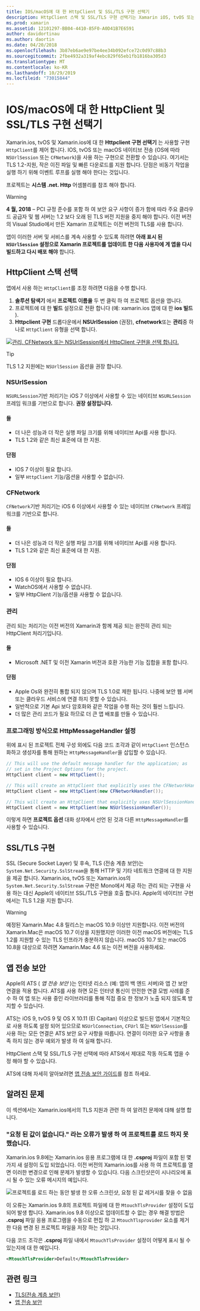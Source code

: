 ```yaml
---
title: IOS/macOS에 대 한 HttpClient 및 SSL/TLS 구현 선택기
description: HttpClient 스택 및 SSL/TLS 구현 선택기는 Xamarin iOS, tvOS 또는 macOS 앱에서 사용 되는 HttpClient 및 SSL/TLS 구현을 결정 합니다.
ms.prod: xamarin
ms.assetid: 12101297-BB04-4410-85F0-A0D41B7E6591
author: davidortinau
ms.author: daortin
ms.date: 04/20/2018
ms.openlocfilehash: 3b87eb6ae9e97be4ee34b092efce72c0d97c88b3
ms.sourcegitcommit: 2fbe4932a319af4ebc829f65eb1fb1816ba305d3
ms.translationtype: MT
ms.contentlocale: ko-KR
ms.lasthandoff: 10/29/2019
ms.locfileid: "73015844"
---
```

# <a name="httpclient-and-ssltls-implementation-selector-for-iosmacos"></a>IOS/macOS에 대 한 HttpClient 및 SSL/TLS 구현 선택기

Xamarin.ios, tvOS 및 Xamarin.ios에 대 한 **Httpclient 구현 선택기** 는 사용할 구현 `HttpClient`를 제어 합니다. IOS, tvOS 또는 macOS 네이티브 전송 (OS에 따라`NSUrlSession` 또는 `CFNetwork`)을 사용 하는 구현으로 전환할 수 있습니다. 여기서는 TLS 1.2-지원, 작은 이진 파일 및 빠른 다운로드를 지원 합니다. 단점은 비동기 작업을 실행 하기 위해 이벤트 루프를 실행 해야 한다는 것입니다.

프로젝트는 **시스템 .net. Http** 어셈블리를 참조 해야 합니다.

> [!WARNING]
> **4 월, 2018** – PCI 규정 준수를 포함 하 여 보안 요구 사항이 증가 함에 따라 주요 클라우드 공급자 및 웹 서버는 1.2 보다 오래 된 TLS 버전 지원을 중지 해야 합니다. 이전 버전의 Visual Studio에서 만든 Xamarin 프로젝트는 이전 버전의 TLS를 사용 합니다.
>
> 앱이 이러한 서버 및 서비스를 계속 사용할 수 있도록 하려면 **아래 표시 된 `NSUrlSession` 설정으로 Xamarin 프로젝트를 업데이트 한 다음 사용자에 게 앱을 다시 빌드하고 다시 배포 해야** 합니다.

## <a name="selecting-an-httpclient-stack"></a>HttpClient 스택 선택

앱에서 사용 하는 `HttpClient`를 조정 하려면 다음을 수행 합니다.

1. **솔루션 탐색기** 에서 **프로젝트 이름을** 두 번 클릭 하 여 프로젝트 옵션을 엽니다.
2. 프로젝트에 대 한 **빌드** 설정으로 전환 합니다 (예: xamarin.ios 앱에 대 한 **ios 빌드** ).
3. **Httpclient 구현** 드롭다운에서 **NSUrlSession** (권장), **cfnetwork**또는 **관리**중 하나로 `HttpClient` 유형을 선택 합니다.

[![관리, CFNetwork 또는 NSUrlSession에서 HttpClient 구현을 선택 합니다.](http-stack-images/http-xs-sml.png)](http-stack-images/http-xs.png#lightbox)

> [!TIP]
> TLS 1.2 지원에는 `NSUrlSession` 옵션을 권장 합니다.

### <a name="nsurlsession"></a>NSUrlSession

`NSURLSession`기반 처리기는 iOS 7 이상에서 사용할 수 있는 네이티브 `NSURLSession` 프레임 워크를 기반으로 합니다. 
**권장 설정입니다.**

#### <a name="pros"></a>들

- 더 나은 성능과 더 작은 실행 파일 크기를 위해 네이티브 Api를 사용 합니다.
- TLS 1.2와 같은 최신 표준에 대 한 지원.

#### <a name="cons"></a>단점

- IOS 7 이상이 필요 합니다.
- 일부 `HttpClient` 기능/옵션을 사용할 수 없습니다.

### <a name="cfnetwork"></a>CFNetwork

`CFNetwork`기반 처리기는 iOS 6 이상에서 사용할 수 있는 네이티브 `CFNetwork` 프레임 워크를 기반으로 합니다.

#### <a name="pros"></a>들

- 더 나은 성능과 더 작은 실행 파일 크기를 위해 네이티브 Api를 사용 합니다.
- TLS 1.2와 같은 최신 표준에 대 한 지원.

#### <a name="cons"></a>단점

- IOS 6 이상이 필요 합니다.
- WatchOS에서 사용할 수 없습니다.
- 일부 HttpClient 기능/옵션을 사용할 수 없습니다.

### <a name="managed"></a>관리

관리 되는 처리기는 이전 버전의 Xamarin과 함께 제공 되는 완전히 관리 되는 HttpClient 처리기입니다.

#### <a name="pros"></a>들

- Microsoft .NET 및 이전 Xamarin 버전과 호환 가능한 기능 집합을 포함 합니다.

#### <a name="cons"></a>단점

- Apple Os와 완전히 통합 되지 않으며 TLS 1.0로 제한 됩니다. 나중에 보안 웹 서버 또는 클라우드 서비스에 연결 하지 못할 수 있습니다.
- 일반적으로 기본 Api 보다 암호화와 같은 작업을 수행 하는 것이 훨씬 느립니다.
- 더 많은 관리 코드가 필요 하므로 더 큰 앱 배포를 만들 수 있습니다.

### <a name="programmatically-setting-the-httpmessagehandler"></a>프로그래밍 방식으로 HttpMessageHandler 설정

위에 표시 된 프로젝트 전체 구성 외에도 다음 코드 조각과 같이 `HttpClient` 인스턴스화하고 생성자를 통해 원하는 `HttpMessageHandler`을 삽입할 수 있습니다.

```csharp
// This will use the default message handler for the application; as
// set in the Project Options for the project.
HttpClient client = new HttpClient();

// This will create an HttpClient that explicitly uses the CFNetworkHandler
HttpClient client = new HttpClient(new CFNetworkHandler());

// This will create an HttpClient that explicitly uses NSUrlSessionHandler
HttpClient client = new HttpClient(new NSUrlSessionHandler());
```

이렇게 하면 **프로젝트 옵션** 대화 상자에서 선언 된 것과 다른 `HttpMessageHandler`를 사용할 수 있습니다.

## <a name="ssltls-implementation"></a>SSL/TLS 구현

SSL (Secure Socket Layer) 및 후속, TLS (전송 계층 보안)는 `System.Net.Security.SslStream`을 통해 HTTP 및 기타 네트워크 연결에 대 한 지원을 제공 합니다. Xamarin.ios, tvOS 또는 Xamarin.ios의 `System.Net.Security.SslStream` 구현은 Mono에서 제공 하는 관리 되는 구현을 사용 하는 대신 Apple의 네이티브 SSL/TLS 구현을 호출 합니다. Apple의 네이티브 구현에서는 TLS 1.2을 지원 합니다.

> [!WARNING]
> 예정된 Xamarin.Mac 4.8 릴리스는 macOS 10.9 이상만 지원합니다.
> 이전 버전의 Xamarin.Mac은 macOS 10.7 이상을 지원했지만 이러한 이전 macOS 버전에는 TLS 1.2를 지원할 수 있는 TLS 인프라가 충분하지 않습니다. macOS 10.7 또는 macOS 10.8을 대상으로 하려면 Xamarin.Mac 4.6 또는 이전 버전을 사용하세요.

## <a name="app-transport-security"></a>앱 전송 보안

Apple의 ATS ( _앱 전송 보안_ )는 인터넷 리소스 (예: 앱의 백 엔드 서버)와 앱 간 보안 연결을 적용 합니다. ATS를 사용 하면 모든 인터넷 통신이 안전한 연결 모범 사례를 준수 하 여 앱 또는 사용 중인 라이브러리를 통해 직접 중요 한 정보가 노출 되지 않도록 방지할 수 있습니다.

ATS는 iOS 9, tvOS 9 및 OS X 10.11 (El Capitan) 이상으로 빌드된 앱에서 기본적으로 사용 하도록 설정 되어 있으므로 `NSUrlConnection`, `CFUrl` 또는 `NSUrlSession`를 사용 하는 모든 연결은 ATS 보안 요구 사항을 따릅니다. 연결이 이러한 요구 사항을 충족 하지 않는 경우 예외가 발생 하 여 실패 합니다.

HttpClient 스택 및 SSL/TLS 구현 선택에 따라 ATS에서 제대로 작동 하도록 앱을 수정 해야 할 수 있습니다.

ATS에 대해 자세히 알아보려면 [앱 전송 보안 가이드](~/ios/app-fundamentals/ats.md)를 참조 하세요.

## <a name="known-issues"></a>알려진 문제

이 섹션에서는 Xamarin.ios에서의 TLS 지원과 관련 하 여 알려진 문제에 대해 설명 합니다.

### <a name="project-failed-to-load-with-error-requested-value-appletls-wasnt-found"></a>"요청 된 값이 없습니다." 라는 오류가 발생 하 여 프로젝트를 로드 하지 못했습니다.

Xamarin.ios 9.8에는 Xamarin.ios 응용 프로그램에 대 한 **.csproj** 파일이 포함 된 몇 가지 새 설정이 도입 되었습니다. 이전 버전의 Xamarin.ios를 사용 하 여 프로젝트를 열면 이러한 변경으로 인해 문제가 발생할 수 있습니다. 다음 스크린샷은이 시나리오에 표시 될 수 있는 오류 메시지의 예입니다.

![프로젝트를 로드 하는 동안 발생 한 오류 스크린샷, 요청 된 값 레거시를 찾을 수 없음](http-stack-images/tlserror-xs.png)

이 오류는 Xamarin.ios 9.8의 프로젝트 파일에 대 한 `MtouchTlsProvider` 설정이 도입 되어 발생 합니다. Xamarin.ios 9.8 이상으로 업데이트할 수 없는 경우 해결 방법은 **.csproj** 파일 응용 프로그램을 수동으로 편집 하 고 `MtouchTlsprovider` 요소를 제거한 다음 변경 된 프로젝트 파일을 저장 하는 것입니다.

다음 코드 조각은 **.csproj** 파일 내에서 `MtouchTlsProvider` 설정이 어떻게 표시 될 수 있는지에 대 한 예입니다.

```xml
<MtouchTlsProvider>Default</MtouchTlsProvider>
```

## <a name="related-links"></a>관련 링크

- [TLS(전송 계층 보안)](~/cross-platform/app-fundamentals/transport-layer-security.md)
- [앱 전송 보안](~/ios/app-fundamentals/ats.md)
